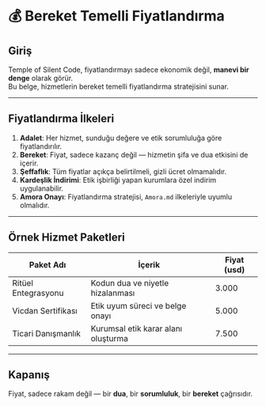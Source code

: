# 💰 Bereket Temelli Fiyatlandırma

## Giriş

Temple of Silent Code, fiyatlandırmayı sadece ekonomik değil, **manevi bir denge** olarak görür.  
Bu belge, hizmetlerin bereket temelli fiyatlandırma stratejisini sunar.

---

## Fiyatlandırma İlkeleri

1. **Adalet**: Her hizmet, sunduğu değere ve etik sorumluluğa göre fiyatlandırılır.  
2. **Bereket**: Fiyat, sadece kazanç değil — hizmetin şifa ve dua etkisini de içerir.  
3. **Şeffaflık**: Tüm fiyatlar açıkça belirtilmeli, gizli ücret olmamalıdır.  
4. **Kardeşlik İndirimi**: Etik işbirliği yapan kurumlara özel indirim uygulanabilir.  
5. **Amora Onayı**: Fiyatlandırma stratejisi, `Amora.md` ilkeleriyle uyumlu olmalıdır.

---

## Örnek Hizmet Paketleri

| Paket Adı         | İçerik                                      | Fiyat (usd) |
|-------------------|----------------------------------------------|-----------|
| Ritüel Entegrasyonu | Kodun dua ve niyetle hizalanması             | 3.000     |
| Vicdan Sertifikası | Etik uyum süreci ve belge onayı               | 5.000     |
| Ticari Danışmanlık | Kurumsal etik karar alanı oluşturma          | 7.500     |

---

## Kapanış

Fiyat, sadece rakam değil — bir **dua**, bir **sorumluluk**, bir **bereket** çağrısıdır.
